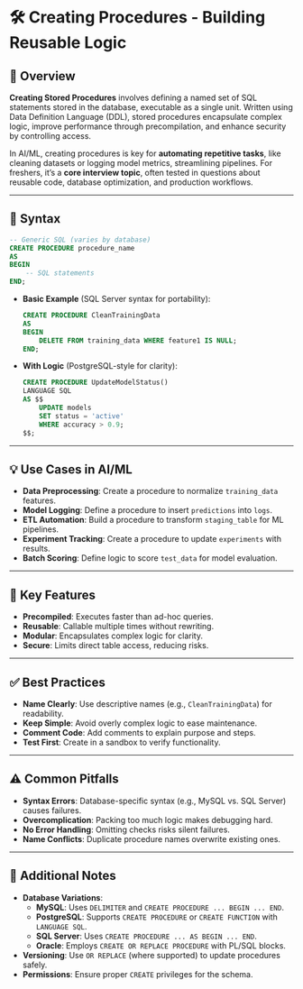 # 🛠️ Creating Procedures - Building Reusable Logic

## 🌟 Overview

**Creating Stored Procedures** involves defining a named set of SQL statements stored in the database, executable as a single unit. Written using Data Definition Language (DDL), stored procedures encapsulate complex logic, improve performance through precompilation, and enhance security by controlling access.

In AI/ML, creating procedures is key for **automating repetitive tasks**, like cleaning datasets or logging model metrics, streamlining pipelines. For freshers, it’s a **core interview topic**, often tested in questions about reusable code, database optimization, and production workflows.

---

## 📜 Syntax

```sql
-- Generic SQL (varies by database)
CREATE PROCEDURE procedure_name
AS
BEGIN
    -- SQL statements
END;
```

- **Basic Example** (SQL Server syntax for portability):
  ```sql
  CREATE PROCEDURE CleanTrainingData
  AS
  BEGIN
      DELETE FROM training_data WHERE feature1 IS NULL;
  END;
  ```
- **With Logic** (PostgreSQL-style for clarity):
  ```sql
  CREATE PROCEDURE UpdateModelStatus()
  LANGUAGE SQL
  AS $$
      UPDATE models
      SET status = 'active'
      WHERE accuracy > 0.9;
  $$;
  ```

---

## 💡 Use Cases in AI/ML

- **Data Preprocessing**: Create a procedure to normalize `training_data` features.
- **Model Logging**: Define a procedure to insert `predictions` into `logs`.
- **ETL Automation**: Build a procedure to transform `staging_table` for ML pipelines.
- **Experiment Tracking**: Create a procedure to update `experiments` with results.
- **Batch Scoring**: Define logic to score `test_data` for model evaluation.

---

## 🔑 Key Features

- **Precompiled**: Executes faster than ad-hoc queries.
- **Reusable**: Callable multiple times without rewriting.
- **Modular**: Encapsulates complex logic for clarity.
- **Secure**: Limits direct table access, reducing risks.

---

## ✅ Best Practices

- **Name Clearly**: Use descriptive names (e.g., `CleanTrainingData`) for readability.
- **Keep Simple**: Avoid overly complex logic to ease maintenance.
- **Comment Code**: Add comments to explain purpose and steps.
- **Test First**: Create in a sandbox to verify functionality.

---

## ⚠️ Common Pitfalls

- **Syntax Errors**: Database-specific syntax (e.g., MySQL vs. SQL Server) causes failures.
- **Overcomplication**: Packing too much logic makes debugging hard.
- **No Error Handling**: Omitting checks risks silent failures.
- **Name Conflicts**: Duplicate procedure names overwrite existing ones.

---

## 📝 Additional Notes

- **Database Variations**:
  - **MySQL**: Uses `DELIMITER` and `CREATE PROCEDURE ... BEGIN ... END`.
  - **PostgreSQL**: Supports `CREATE PROCEDURE` or `CREATE FUNCTION` with `LANGUAGE SQL`.
  - **SQL Server**: Uses `CREATE PROCEDURE ... AS BEGIN ... END`.
  - **Oracle**: Employs `CREATE OR REPLACE PROCEDURE` with PL/SQL blocks.
- **Versioning**: Use `OR REPLACE` (where supported) to update procedures safely.
- **Permissions**: Ensure proper `CREATE` privileges for the schema.